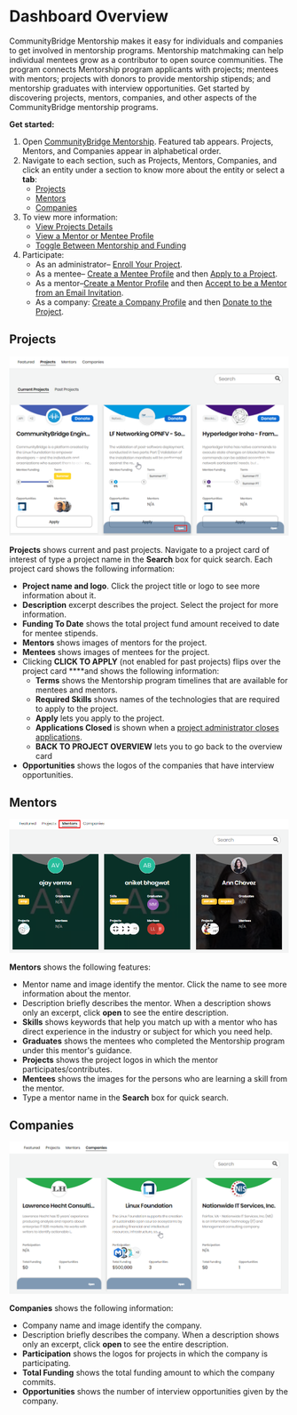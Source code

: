 # Dashboard Overview

CommunityBridge Mentorship makes it easy for individuals and companies to get involved in mentorship programs. Mentorship matchmaking can help individual mentees grow as a contributor to open source communities. The program connects Mentorship program applicants with projects; mentees with mentors; projects with donors to provide mentorship stipends; and mentorship graduates with interview opportunities. Get started by discovering projects, mentors, companies, and other aspects of the CommunityBridge mentorship programs.

**Get started:**

1. Open [CommunityBridge Mentorship](https://people.communitybridge.org/). Featured tab appears. Projects, Mentors, and Companies appear in alphabetical order.
2. Navigate to each section, such as Projects, Mentors, Companies, and click an entity under a section to know more about the entity or select a **tab**:
   * [Projects](./#DashboardOverview-Projects)
   * [Mentors](./#DashboardOverview-Mentors)
   * [Companies](./#DashboardOverview-Companies)
3. To view more information:
   * [View Projects Details](view-projects-details.md)
   * [View a Mentor or Mentee Profile](view-a-mentor-or-mentee-profile.md)
   * [Toggle Between Mentorship and Funding](../../communitybridge-funding/dashboard/toggle-between-funding-and-mentorship-for-a-project.md)
4. Participate:
   * As an administrator– [Enroll Your Project](../administrators/enroll-your-project/).
   * As a mentee– [Create a Mentee Profile](../mentees/become-a-mentee/create-a-mentee-profile.md) and then [Apply to a Project](../mentees/become-a-mentee/apply-to-a-project.md).
   * As a mentor–[Create a Mentor Profile](../mentors/become-a-mentor/create-a-mentor-profile.md) and then [Accept to be a Mentor from an Email Invitation](../mentors/become-a-mentor/accept-to-be-a-mentor-from-an-email-invitation.md).
   * As a company: [Create a Company Profile](../companies/create-a-company-profile.md) and then [Donate to the Project](../../communitybridge-funding/donate-sponsor/).

## Projects <a id="DashboardOverview-Projects"></a>

![Projects](../../../.gitbook/assets/projects.png)

**Projects** shows current and past projects. Navigate to a project card of interest of type a project name in the **Search** box for quick search. Each project card shows the following information: 

* **Project name and logo**. Click the project title or logo to see more information about it.
* **Description** excerpt describes the project. Select the project for more information.
* **Funding To Date** shows the total project fund amount received to date for mentee stipends.
* **Mentors** shows images of mentors for the project.
* **Mentees** shows images of mentees for the project.
* Clicking **CLICK TO APPLY** \(not enabled for past projects\) flips over the project card ****and shows the following information:
  * **Terms** shows the Mentorship program timelines that are available for mentees and mentors.
  * **Required Skills** shows names of the technologies that are required to apply to the project.
  * **Apply** lets you apply to the project.
  * **Applications Closed** is shown when a [project administrator closes applications](../administrators/open-or-close-mentorship-applications.md).
  * **BACK TO PROJECT OVERVIEW** lets you to go back to the overview card
* **Opportunities** shows the logos of the companies that have interview opportunities.

## Mentors <a id="DashboardOverview-Mentors"></a>

![Mentors](../../../.gitbook/assets/mentors-tab.png)

**Mentors** shows the following features:

* Mentor name and image identify the mentor. Click the name to see more information about the mentor.
* Description briefly describes the mentor. When a description shows only an excerpt, click **open** to see the entire description.
* **Skills** shows keywords that help you match up with a mentor who has direct experience in the industry or subject for which you need help.
* **Graduates** shows the mentees who completed the Mentorship program under this mentor's guidance.
* **Projects** shows the project logos in which the mentor participates/contributes.
* **Mentees** shows the images for the persons who are learning a skill from the mentor.
* Type a mentor name in the **Search** box for quick search.

## Companies <a id="DashboardOverview-Companies"></a>

![Companies](../../../.gitbook/assets/company.png)

**Companies** shows the following information:

* Company name and image identify the company.
* Description briefly describes the company. When a description shows only an excerpt, click **open** to see the entire description.
* **Participation** shows the logos for projects in which the company is participating.
* **Total Funding** shows the total funding amount to which the company commits.
* **Opportunities** shows the number of interview opportunities given by the company.

